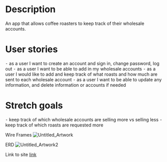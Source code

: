 # Description
An app that allows coffee roasters to keep track of their wholesale accounts.

# User stories
⁃ as a user I want to create an account and sign in, change password, log out
⁃ as a user I want to be able to add in my wholesale accounts
⁃ as a user I would like to add and keep track of what roasts and how much are sent to each wholesale account
⁃ as a user I want to be able to update any information, and delete information or accounts if needed

# Stretch goals
⁃ keep track of which wholesale accounts are selling more vs selling less
⁃ keep track of which roasts are requested more

Wire Frames
![Untitled_Artwork](https://media.git.generalassemb.ly/user/36739/files/4c7bb080-ba4f-11ec-8db8-e31d17ecfb6c)

ERD
![Untitled_Artwork2](https://media.git.generalassemb.ly/user/36739/files/543b5500-ba4f-11ec-8961-202cd8858415)

Link to site
[link](https://cjlamborn.github.io/roaster-wholesale-app-client/)